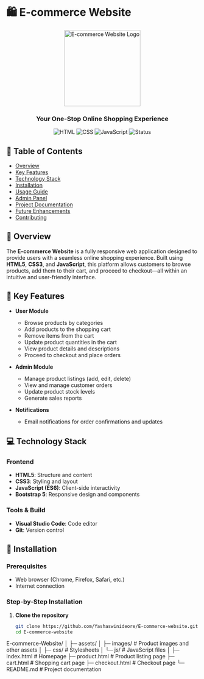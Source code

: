 # 🛍️ E-commerce Website

<div align="center">
  <img src="static/images/logo.png" alt="E-commerce Website Logo" width="200">
  <br>
  <h3>Your One-Stop Online Shopping Experience</h3>
  
  ![HTML](https://img.shields.io/badge/html-5-orange)
  ![CSS](https://img.shields.io/badge/css-3-brightgreen)
  ![JavaScript](https://img.shields.io/badge/javascript-ES6-blue)
  ![Status](https://img.shields.io/badge/status-active-success)
</div>

## 📑 Table of Contents
- [Overview](#-overview)
- [Key Features](#-key-features)
- [Technology Stack](#-technology-stack)
- [Installation](#-installation)
- [Usage Guide](#-usage-guide)
- [Admin Panel](#-admin-panel)
- [Project Documentation](#-project-documentation)
- [Future Enhancements](#-future-enhancements)
- [Contributing](#-contributing)

## 🌟 Overview

The **E-commerce Website** is a fully responsive web application designed to provide users with a seamless online shopping experience. Built using **HTML5**, **CSS3**, and **JavaScript**, this platform allows customers to browse products, add them to their cart, and proceed to checkout—all within an intuitive and user-friendly interface.

## 🔑 Key Features

- **User Module**
  - Browse products by categories
  - Add products to the shopping cart
  - Remove items from the cart
  - Update product quantities in the cart
  - View product details and descriptions
  - Proceed to checkout and place orders

- **Admin Module**
  - Manage product listings (add, edit, delete)
  - View and manage customer orders
  - Update product stock levels
  - Generate sales reports

- **Notifications**
  - Email notifications for order confirmations and updates

## 💻 Technology Stack

### Frontend
- **HTML5**: Structure and content
- **CSS3**: Styling and layout
- **JavaScript (ES6)**: Client-side interactivity
- **Bootstrap 5**: Responsive design and components

### Tools & Build
- **Visual Studio Code**: Code editor
- **Git**: Version control

## 🔧 Installation

### Prerequisites
- Web browser (Chrome, Firefox, Safari, etc.)
- Internet connection

### Step-by-Step Installation

1. **Clone the repository**
   ```bash
   git clone https://github.com/Yashaswinideore/E-commerce-website.git
   cd E-commerce-website

E-commerce-Website/
│
├─ assets/
│   ├─ images/           # Product images and other assets
│   ├─ css/              # Stylesheets
│   └─ js/               # JavaScript files
│
├─ index.html            # Homepage
├─ product.html          # Product listing page
├─ cart.html             # Shopping cart page
├─ checkout.html         # Checkout page
└─ README.md             # Project documentation
